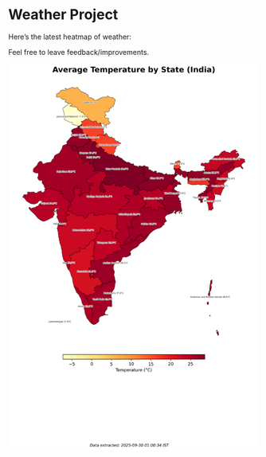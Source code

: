 # Weather Project

Here’s the latest heatmap of weather:

Feel free to leave feedback/improvements.

![India Heatmap](docs/assets/india_heatmap.png?v=DADE5C)
